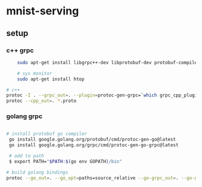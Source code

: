 # mnist-serving

## setup

### c++ grpc

``` bash
    sudo apt-get install libgrpc++-dev libprotobuf-dev protobuf-compiler-grpc

    # sys monitor
    sudo apt-get install htop
```

``` bash
# c++
protoc -I . --grpc_out=. --plugin=protoc-gen-grpc=`which grpc_cpp_plugin` *.proto
protoc --cpp_out=. *.proto
```

### golang grpc

``` bash

# install protobuf go compiler 
 go install google.golang.org/protobuf/cmd/protoc-gen-go@latest
 go install google.golang.org/grpc/cmd/protoc-gen-go-grpc@latest

 # add to path
 $ export PATH="$PATH:$(go env GOPATH)/bin"
```

``` bash
# build golang bindings
protoc --go_out=. --go_opt=paths=source_relative --go-grpc_out=. --go-grpc_opt=paths=source_relative *.proto
```